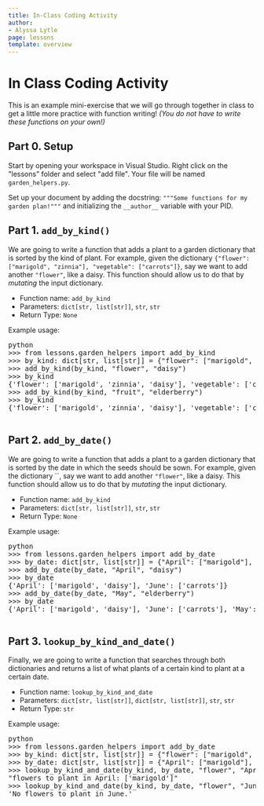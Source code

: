 ```yaml
---
title: In-Class Coding Activity
author:
- Alyssa Lytle
page: lessons
template: overview
---
```


# In Class Coding Activity

This is an example mini-exercise that we will go through together in class to get a little more practice with function writing! *(You do not have to write these functions on your own!)*

## Part 0. Setup

Start by opening your workspace in Visual Studio. Right click on the "lessons" folder and select "add file". Your file will be named `garden_helpers.py`.

Set up your document by adding the docstring:
`"""Some functions for my garden plan!"""` and initializing the `__author__` variable with your PID.


## Part 1. `add_by_kind()`

We are going to write a function that adds a plant to a garden dictionary that is sorted by the kind of plant. For example, given the dictionary `{"flower": ["marigold", "zinnia"], "vegetable": ["carrots"]}`, say we want to add another `"flower"`, like a daisy. This function should allow us to do that by *mutating* the input dictionary.

- Function name: `add_by_kind`
- Parameters: `dict[str, list[str]]`, `str`, `str`
- Return Type: `None`

Example usage:

<pre>
<div class="terminal">python
>>> from lessons.garden_helpers import add_by_kind
>>> by_kind: dict[str, list[str]] = {"flower": ["marigold", "zinnia"], "vegetable": ["carrots"]}
>>> add_by_kind(by_kind, "flower", "daisy")
>>> by_kind
{'flower': ['marigold', 'zinnia', 'daisy'], 'vegetable': ['carrots']}
>>> add_by_kind(by_kind, "fruit", "elderberry")
>>> by_kind
{'flower': ['marigold', 'zinnia', 'daisy'], 'vegetable': ['carrots'], 'fruit': ['elderberry']}
</div>
</pre>

## Part 2. `add_by_date()`

We are going to write a function that adds a plant to a garden dictionary that is sorted by the date in which the seeds should be sown. For example, given the dictionary ``, say we want to add another `"flower"`, like a daisy. This function should allow us to do that by *mutating* the input dictionary.

- Function name: `add_by_kind`
- Parameters: `dict[str, list[str]]`, `str`, `str`
- Return Type: `None`

Example usage:

<pre>
<div class="terminal">python
>>> from lessons.garden_helpers import add_by_date
>>> by_date: dict[str, list[str]] = {"April": ["marigold"], "June": ["carrots"]}
>>> add_by_date(by_date, "April", "daisy")
>>> by_date
{'April': ['marigold', 'daisy'], 'June': ['carrots']}
>>> add_by_date(by_date, "May", "elderberry")
>>> by_date
{'April': ['marigold', 'daisy'], 'June': ['carrots'], 'May': ['elderberry']}
</div>
</pre>

## Part 3. `lookup_by_kind_and_date()`

Finally, we are going to write a function that searches through both dictionaries and returns a list of what plants of a certain kind to plant at a certain date.

- Function name: `lookup_by_kind_and_date`
- Parameters: `dict[str, list[str]]`, `dict[str, list[str]]`, `str`, `str`
- Return Type: `str`

Example usage:

<pre>
<div class="terminal">python
>>> from lessons.garden_helpers import add_by_date
>>> by_kind: dict[str, list[str]] = {"flower": ["marigold", "zinnia"], "vegetable": ["carrots"]}
>>> by_date: dict[str, list[str]] = {"April": ["marigold"], "June": ["carrots"]}
>>> lookup_by_kind_and_date(by_kind, by_date, "flower", "April")
"flowers to plant in April: ['marigold']"
>>> lookup_by_kind_and_date(by_kind, by_date, "flower", "June")
'No flowers to plant in June.'
</div>
</pre>

